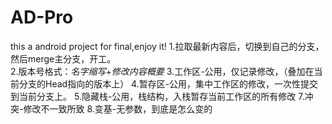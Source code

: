 # AD-Pro
this a android project for final,enjoy it!
1.拉取最新内容后，切换到自己的分支，然后merge主分支，开工。<br/>
2.版本号格式：*名字缩写*+*修改内容概要*
3.工作区-公用，仅记录修改，（叠加在当前分支的Head指向的版本上）
4.暂存区-公用，集中工作区的修改，一次性提交到当前分支上。
5.隐藏栈-公用，栈结构，入栈暂存当前工作区的所有修改
7.冲突-修改不一致所致
8.变基-无参数，到底是怎么变的
